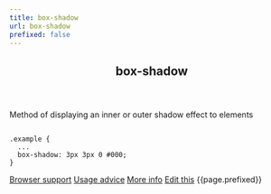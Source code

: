 ```yaml
---
title: box-shadow
url: box-shadow
prefixed: false
---
```


<article id="box-shadow" class="feature prefix-{{page.prefixed}}">
	<header class="feature__header">
		<h2>box-shadow</h2>
	</header>
	<p class="feature__description">
		Method of displaying an inner or outer shadow effect to elements
	</p>
<pre class="feature__code"><code>
.example {
  ...
  box-shadow: 3px 3px 0 #000;
}
</code></pre>
	<footer class="feature__footer">
		<a href="http://caniuse.com/box-shadow">Browser support</a> 
		<a href="http://html5please.com/#box-shadow">Usage advice</a> 
		<a href="http://www.css3files.com/shadow/#boxshadow">More info</a> 
		<a href="https://github.com/davidhund/shouldiprefix/blob/master/_posts/{{page.date | date: "%Y-%m-%d"}}-{{page.title}}.md">Edit this</a> 
		<span class="feature__prefix">{{page.prefixed}}</span>
	</footer>
</article>
